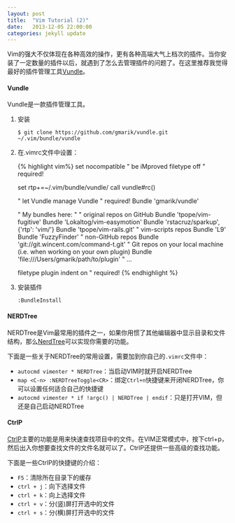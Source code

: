 ```yaml
---
layout: post
title:  "Vim Tutorial (2)"
date:   2013-12-05 22:00:00
categories: jekyll update
---
```


Vim的强大不仅体现在各种高效的操作，更有各种高端大气上档次的插件。当你安装了一定数量的插件以后，就遇到了怎么去管理插件的问题了。在这里推荐我觉得最好的插件管理工具[Vundle](https://github.com/gmarik/vundle)。

#### Vundle

Vundle是一款插件管理工具。

1. 安装

   `$ git clone https://github.com/gmarik/vundle.git ~/.vim/bundle/vundle`

2. 在.vimrc文件中设置：

   {% highlight vim%}
   set nocompatible              " be iMproved
   filetype off                  " required!

   set rtp+=~/.vim/bundle/vundle/
   call vundle#rc()

   " let Vundle manage Vundle
   " required!
   Bundle 'gmarik/vundle'

   " My bundles here:
   "
   " original repos on GitHub
   Bundle 'tpope/vim-fugitive'
   Bundle 'Lokaltog/vim-easymotion'
   Bundle 'rstacruz/sparkup', {'rtp': 'vim/'}
   Bundle 'tpope/vim-rails.git'
   " vim-scripts repos
   Bundle 'L9'
   Bundle 'FuzzyFinder'
   " non-GitHub repos
   Bundle 'git://git.wincent.com/command-t.git'
   " Git repos on your local machine (i.e. when working on your own plugin)
   Bundle 'file:///Users/gmarik/path/to/plugin'
   " ...

   filetype plugin indent on     " required!
   {% endhighlight %}

3. 安装插件

   `:BundleInstall`

#### NERDTree

NERDTree是Vim最常用的插件之一，如果你用惯了其他编辑器中显示目录和文件结构，那么[NerdTree](https://github.com/scrooloose/nerdtree)可以实现你需要的功能。

下面是一些关于NERDTree的常用设置，需要加到你自己的`.vimrc`文件中：

- `autocmd vimenter * NERDTree`：当启动VIM时就开启NERDTree
- `map <C-n> :NERDTreeToggle<CR>`：绑定`Ctrl+n`快捷键来开闭NERDTree，你可以设置任何适合自己的快捷键
- `autocmd vimenter * if !argc() | NERDTree | endif`：只是打开VIM，但还是自己启动NERDTree

#### CtrlP

[CtrlP](https://github.com/kien/ctrlp.vim)主要的功能是用来快速查找项目中的文件。在VIM正常模式中，按下ctrl+p，然后出入你想要查找文件的文件名就可以了。CtrlP还提供一些高级的查找功能。

下面是一些CtrlP的快捷键的介绍：

- `F5`：清除所在目录下的缓存
- `ctrl + j`：向下选择文件
- `ctrl + k`：向上选择文件
- `ctrl + v`：分(竖)屏打开选中的文件
- `ctrl + s`：分(横)屏打开选中的文件
